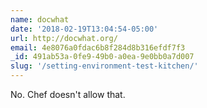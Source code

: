 ```yaml
---
name: docwhat
date: '2018-02-19T13:04:54-05:00'
url: http://docwhat.org/
email: 4e8076a0fdac6b8f284d8b316efdf7f3
_id: 491ab53a-0fe9-49b0-a0ea-9e0bb0a7d007
slug: '/setting-environment-test-kitchen/'
---
```


No. Chef doesn't allow that.

